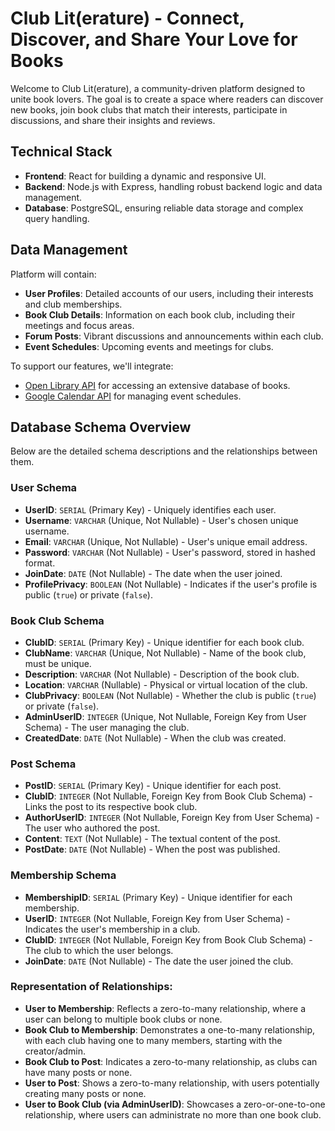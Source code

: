 # Club Lit(erature) - Connect, Discover, and Share Your Love for Books

Welcome to Club Lit(erature), a community-driven platform designed to unite book lovers. The goal is to create a space where readers can discover new books, join book clubs that match their interests, participate in discussions, and share their insights and reviews. 

## Technical Stack

- **Frontend**: React for building a dynamic and responsive UI.
- **Backend**: Node.js with Express, handling robust backend logic and data management.
- **Database**: PostgreSQL, ensuring reliable data storage and complex query handling.


## Data Management

Platform will contain:

- **User Profiles**: Detailed accounts of our users, including their interests and club memberships.
- **Book Club Details**: Information on each book club, including their meetings and focus areas.
- **Forum Posts**: Vibrant discussions and announcements within each club.
- **Event Schedules**: Upcoming events and meetings for clubs.

To support our features, we'll integrate:

- [Open Library API](https://openlibrary.org/developers/api) for accessing an extensive database of books.
- [Google Calendar API](https://developers.google.com/calendar/api/guides/overview) for managing event schedules.


## Database Schema Overview

Below are the detailed schema descriptions and the relationships between them.

### User Schema

- **UserID**: `SERIAL` (Primary Key) - Uniquely identifies each user.
- **Username**: `VARCHAR` (Unique, Not Nullable) - User's chosen unique username.
- **Email**: `VARCHAR` (Unique, Not Nullable) - User's unique email address.
- **Password**: `VARCHAR` (Not Nullable) - User's password, stored in hashed format.
- **JoinDate**: `DATE` (Not Nullable) - The date when the user joined.
- **ProfilePrivacy**: `BOOLEAN` (Not Nullable) - Indicates if the user's profile is public (`true`) or private (`false`).

### Book Club Schema

- **ClubID**: `SERIAL` (Primary Key) - Unique identifier for each book club.
- **ClubName**: `VARCHAR` (Unique, Not Nullable) - Name of the book club, must be unique.
- **Description**: `VARCHAR` (Not Nullable) - Description of the book club.
- **Location**: `VARCHAR` (Nullable) - Physical or virtual location of the club.
- **ClubPrivacy**: `BOOLEAN` (Not Nullable) - Whether the club is public (`true`) or private (`false`).
- **AdminUserID**: `INTEGER` (Unique, Not Nullable, Foreign Key from User Schema) - The user managing the club.
- **CreatedDate**: `DATE` (Not Nullable) - When the club was created.

### Post Schema

- **PostID**: `SERIAL` (Primary Key) - Unique identifier for each post.
- **ClubID**: `INTEGER` (Not Nullable, Foreign Key from Book Club Schema) - Links the post to its respective book club.
- **AuthorUserID**: `INTEGER` (Not Nullable, Foreign Key from User Schema) - The user who authored the post.
- **Content**: `TEXT` (Not Nullable) - The textual content of the post.
- **PostDate**: `DATE` (Not Nullable) - When the post was published.

### Membership Schema

- **MembershipID**: `SERIAL` (Primary Key) - Unique identifier for each membership.
- **UserID**: `INTEGER` (Not Nullable, Foreign Key from User Schema) - Indicates the user's membership in a club.
- **ClubID**: `INTEGER` (Not Nullable, Foreign Key from Book Club Schema) - The club to which the user belongs.
- **JoinDate**: `DATE` (Not Nullable) - The date the user joined the club.

### Representation of Relationships:

- **User to Membership**: Reflects a zero-to-many relationship, where a user can belong to multiple book clubs or none.
- **Book Club to Membership**: Demonstrates a one-to-many relationship, with each club having one to many members, starting with the creator/admin.
- **Book Club to Post**: Indicates a zero-to-many relationship, as clubs can have many posts or none.
- **User to Post**: Shows a zero-to-many relationship, with users potentially creating many posts or none.
- **User to Book Club (via AdminUserID)**: Showcases a zero-or-one-to-one relationship, where users can administrate no more than one book club.


